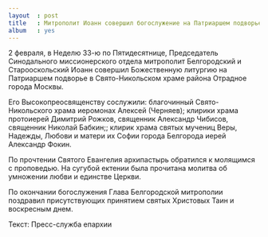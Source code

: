 ```yaml
---
layout  : post
title   : Митрополит Иоанн совершил богослужение на Патриаршем подворье в Отрадном
album   : yes
---
```


2 февраля, в Неделю 33-ю по Пятидесятнице, Председатель Синодального миссионерского отдела митрополит Белгородский и Старооскольский Иоанн совершил Божественную литургию на Патриаршем подворье в Свято-Никольском храме района Отрадное города Москвы. 

Его Высокопреосвященству сослужили: благочинный Свято-Никольского храма иеромонах Алексей (Черняев); клирики храма протоиерей Димитрий Рожков, священник Александр Чибисов, священник Николай Бабкин;; клирик храма святых мучениц Веры, Надежды, Любови и матери их Софии города Белгорода иерей Александр Фокин.

По прочтении Святого Евангелия архипастырь обратился к молящимся с проповедью. На сугубой ектении была прочитана молитва об умножении любви и единстве Церкви.

По окончании богослужения Глава Белгородской митрополии поздравил присутствующих принятием святых Христовых Таин и воскресным днем. 

Текст: Пресс-служба епархии 
